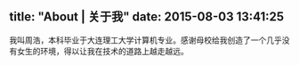 title: "About | 关于我"
date: 2015-08-03 13:41:25
---
我叫周浩，本科毕业于大连理工大学计算机专业。感谢母校给我创造了一个几乎没有女生的环境，得以让我在技术的道路上越走越远。   


